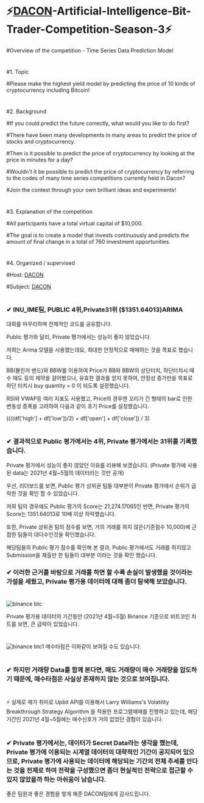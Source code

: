 # ⚡[DACON](https://dacon.io/competitions/official/235740/overview/description)-Artificial-Intelligence-Bit-Trader-Competition-Season-3⚡

#Overview of the competition - Time Series Data Prediction Model
#
#1. Topic

#Please make the highest yield model by predicting the price of 10 kinds of cryptocurrency including Bitcoin!
#
#2. Background

#If you could predict the future correctly, what would you like to do first?

#There have been many developments in many areas to predict the price of stocks and cryptocurrency.

#Then is it possible to predict the price of cryptocurrency by looking at the price in minutes for a day?

#Wouldn't it be possible to predict the price of cryptocurrency by referring to the codes of many time series competitions currently held in Dacon?

#Join the contest through your own brilliant ideas and experiments!
#
#3. Explanation of the competition

#All participants have a total virtual capital of $10,000.

#The goal is to create a model that invests continuously and predicts the amount of final change in a total of 760 investment 
opportunities.
#
#4. Organized / supervised

#Host: [DACON](https://dacon.io/)

#Subject: [DACON](https://dacon.io/)

#

### ✔ INU_IME팀, PUBLIC 4위,Private31위 ($1351.64013)ARIMA

대회를 마무리하며 전체적인 코드를 공유합니다. 

Public 평가와 달리, Private 평가에서는 성능이 좋지 않았습니다. 

저희는 Arima 모델을 사용했는데요, 최대한 안정적으로 매매하는 것을 목표로 했습니다.

BB(볼린저 밴드)와 BBW를 이용하여 Price가 BB와 BBW의 상단터치, 하단터치시 매수 매도 등의 제약을 걸어봤으나, 유효한 결과를 얻지 못하여, 안정성 증가만을 목표로 하단 터치시 buy quantity = 0 이 되도록 설정했습니다.

RSI와 VWAP등 여러 지표도 사용했고, Price의 경우엔 꼬리가 긴 형태의 bar로 인한 변동성 증폭을 고려하여 다음과 같이 초기 Price를 설정했습니다.

((((df['high'] + df['low'])/2) +  df['open'] + df['close']) / 3)
#
### ✔ 결과적으로 Public 평가에서는 4위, Private 평가에서는 31위를 기록했습니다.

Private 평가에서 성능이 좋지 않았던 이유를 리뷰해 보겠습니다. (Private 평가에 사용된 data는 2021년 4월~5월의 데이터라는 것만 공개)

우선, 리더보드를 보면, Public 평가 상위권 팀들 대부분이 Private 평가에서 순위가 급락한 것을 확인 할 수 있었습니다.

저희 팀의 경우에도 Public 평가의 Score는 21,274.17065인 반면, Private 평가의 Score는 1351.64013로  10배 이상 하락했습니다.

또한, Private 상위권 팀의 점수를 보면, 거의 거래를 하지 않은(기준점수 10,000)에 근접한 팀들이 대다수인것을 확인했습니다.

해당팀들의 Public 평가 점수를 확인해 본 결과, Public 평가에서도 거래를 하지않고 Submission을 제출만 한 팀들이 대부분 이라는 것을 확인 했습니다.

### ✔ 이러한 근거를 바탕으로 거래를 하면 할 수록 손실이 발생했을 것이라는 가설을 세웠고, Private 평가용 데이터에 대해 좀더 탐색해 보았습니다.
#
![binance btc](https://user-images.githubusercontent.com/66030601/137497764-adcd1696-c47a-4a54-a0bc-3a5b625e9dac.PNG)

Private 평가용 데이터의 기간동안 (2021년 4월~5월) Binance 기준으로 비트코인 차트를 보면, 큰 급락이 있었습니다.
#
![binance btc1](https://user-images.githubusercontent.com/66030601/137498060-d6c6b5ac-d393-4d85-94b2-4943dbc8ca66.PNG)
매수타점은 이와같이 보여질 수도 있습니다.
#
### ✔ 하지만 거래량 Data를 함께 본다면, 매도 거래량이 매수 거래량을 압도하기 때문에, 매수타점은 사실상 존재하지 않는 것으로 보여집니다.
#
⚡ 실제로 제가 취미로 Upbit API를 이용해서 Larry Williams's Volatility Breakthrough Strategy Algorithm 을 적용한 프로그램매매를 진행하고 있는데, 해당 기간인 2021년 4월~5월에는 매수신호가 거의 없었던 경험이 있습니다.
#
### ✔ Private 평가에서는, 데이터가 Secret Data라는 생각을 했는데, Private 평가에 이용되는 시계열 데이터의 대략적인 기간이 공지되어 있으므로, Private 평가에 사용되는 데이터에 해당되는 기간의 전체 추세를 안다는 것을 전제로 하여 전략을 구성했으면 좀더 현실적인 전략으로 접근할 수 있지 않았을까 하는 아쉬움이 남습니다.

좋은 팀원과 좋은 경험을 쌓게 해준 DACON팀에게 감사드립니다.

